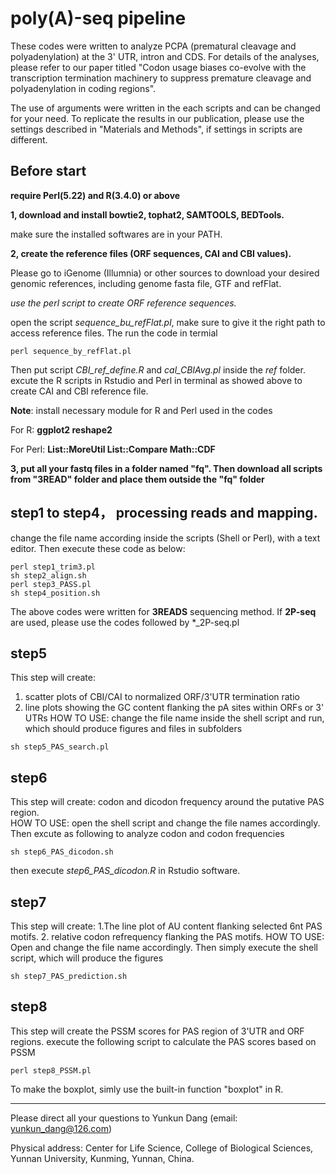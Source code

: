 # poly(A)-seq pipeline

These codes were written to analyze PCPA (prematural cleavage and polyadenylation) at the 3' UTR, intron and CDS. 
For details of the analyses, please refer to our paper titled "Codon usage biases co-evolve with the transcription termination machinery to suppress premature cleavage and polyadenylation in coding regions".

The use of arguments were written in the each scripts and can be changed for your need. To replicate the results in our publication, please use the settings described in "Materials and Methods", if settings in scripts are different.  

## Before start
**require Perl(5.22) and R(3.4.0) or above**

**1, download and install bowtie2, tophat2, SAMTOOLS, BEDTools.**

make sure the installed softwares are in your PATH.

**2, create the reference files (ORF sequences, CAI and CBI values).** 

Please go to iGenome (Illumnia) or other sources to download your desired genomic references, including genome fasta file, GTF and refFlat.

*use the perl script to create ORF reference sequences.*

open the script _sequence_bu_refFlat.pl_, make sure to give it the right path to access reference files. The run the code in termial
```
perl sequence_by_refFlat.pl 
```
Then put script _CBI_ref_define.R_ and _cal_CBIAvg.pl_ inside the *ref* folder. excute the R scripts in Rstudio and Perl in terminal as showed above to create CAI and CBI reference file.

**Note**: install necessary module for R and Perl used in the codes

For R: **ggplot2 reshape2**

For Perl: **List::MoreUtil List::Compare Math::CDF** 

**3, put all your fastq files in a folder named "fq". Then download all scripts from "3READ" folder and place them outside the "fq" folder**

## step1 to step4， processing reads and mapping.  
change the file name according inside the scripts (Shell or Perl), with a text editor. Then execute these code as below:
```
perl step1_trim3.pl
sh step2_align.sh
perl step3_PASS.pl
sh step4_position.sh
```
The above codes were written for **3READS** sequencing method. If **2P-seq** are used, please use the codes
followed by *\_2P-seq.pl 
## step5
This step will create:
1. scatter plots of CBI/CAI to normalized ORF/3'UTR termination ratio
2. line plots showing the GC content flanking the pA sites within ORFs or 3' UTRs
HOW TO USE: change the file name inside the shell script and run, which should produce figures and files in subfolders
```
sh step5_PAS_search.pl
```
## step6
This step will create: codon and dicodon frequency around the putative PAS region.  
HOW TO USE: open the shell script and change the file names accordingly. Then excute as following to analyze codon and codon frequencies
```
sh step6_PAS_dicodon.sh
```
then execute _step6_PAS_dicodon.R_ in Rstudio software.
## step7
This step will create: 
1.The line plot of AU content flanking selected 6nt PAS motifs.
2. relative codon refrequency flanking the PAS motifs. 
HOW TO USE: Open and change the file name accordingly. Then simply execute the shell script, which will produce the figures 
```
sh step7_PAS_prediction.sh
```
## step8
This step will create the PSSM scores for PAS region of 3'UTR and ORF regions. 
execute the following script to calculate the PAS scores based on PSSM
```
perl step8_PSSM.pl
```
To make the boxplot, simly use the built-in function "boxplot" in R. 

***
Please direct all your questions to Yunkun Dang (email: yunkun_dang@126.com)

Physical address: Center for Life Science, College of Biological Sciences, Yunnan University, Kunming, Yunnan, China. 
